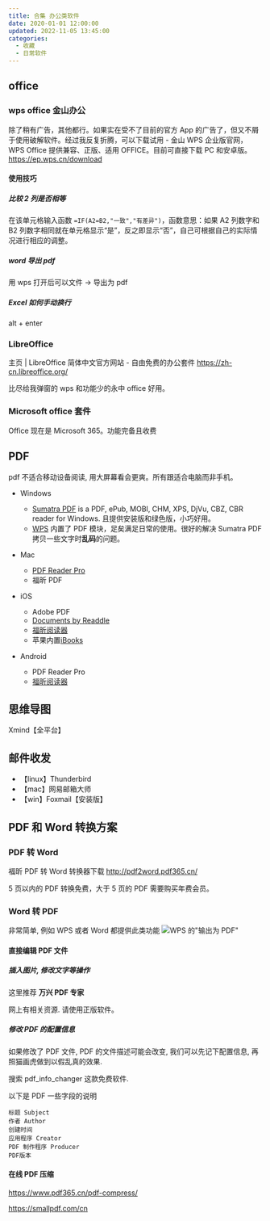 ```yaml
---
title: 合集 办公类软件
date: 2020-01-01 12:00:00
updated: 2022-11-05 13:45:00
categories:
  - 收藏
  - 日常软件
---
```


## office

### wps office 金山办公

除了稍有广告，其他都行。如果实在受不了目前的官方 App 的广告了，但又不屑于使用破解软件。经过我反复折腾，可以下载试用 - 金山 WPS 企业版官网，WPS Office 提供兼容、正版、适用 OFFICE。目前可直接下载 PC 和安卓版。
<https://ep.wps.cn/download>

#### 使用技巧

##### 比较 2 列是否相等

在该单元格输入函数 `=IF(A2=B2,"一致","有差异")`，函数意思：如果 A2 列数字和 B2 列数字相同就在单元格显示“是”，反之即显示“否”，自己可根据自己的实际情况进行相应的调整。

##### word 导出 pdf

用 wps 打开后可以文件 -> 导出为 pdf

##### Excel 如何手动换行

alt + enter

### LibreOffice

主页 | LibreOffice 简体中文官方网站 - 自由免费的办公套件
<https://zh-cn.libreoffice.org/>

比尽给我弹窗的 wps 和功能少的永中 office 好用。

### Microsoft office 套件

Office 现在是 Microsoft 365。功能完备且收费

## PDF

pdf 不适合移动设备阅读, 用大屏幕看会更爽。所有跟适合电脑而非手机。

* Windows
  * [Sumatra PDF] is a PDF, ePub, MOBI, CHM, XPS, DjVu, CBZ, CBR reader for Windows. 且提供安装版和绿色版，小巧好用。
  * [WPS] 内置了 PDF 模块，足矣满足日常的使用。很好的解决 Sumatra PDF 拷贝一些文字时**乱码**的问题。

* Mac
  * [PDF Reader Pro]
  * 福昕 PDF

* iOS
  * Adobe PDF
  * [Documents by Readdle](https://itunes.apple.com/cn/app/documents-by-readdle/id364901807?l=en&mt=8)
  * [福昕阅读器](http://sj.qq.com/myapp/detail.htm?apkName=com.foxit.mobile.pdf.lite)
  * 苹果内置[iBooks](https://itunes.apple.com/cn/app/ibooks/id364709193?l=en&mt=8)

* Android
  * PDF Reader Pro
  * [福昕阅读器](http://sj.qq.com/myapp/detail.htm?apkName=com.foxit.mobile.pdf.lite)

  [Sumatra PDF]: <https://www.sumatrapdfreader.org/download-free-pdf-viewer.html>
[PDF Reader Pro]: <http://www.pdfreaderpro.com/>
[WPS]: <https://pc.wps.cn/>

## 思维导图

Xmind【全平台】

## 邮件收发

* 【linux】Thunderbird
* 【mac】网易邮箱大师
* 【win】Foxmail【安装版】

## PDF 和 Word 转换方案

### PDF 转 Word

福昕 PDF 转 Word 转换器下载
<http://pdf2word.pdf365.cn/>

5 页以内的 PDF 转换免费，大于 5 页的 PDF 需要购买年费会员。

### Word 转 PDF

非常简单, 例如 WPS 或者 Word 都提供此类功能
![WPS 的"输出为 PDF"](https://upload-images.jianshu.io/upload_images/1662509-e67af033923da279.png?imageMogr2/auto-orient/strip%7CimageView2/2/w/1240)

#### 直接编辑 PDF 文件

##### 插入图片, 修改文字等操作

这里推荐 **万兴 PDF 专家**

网上有相关资源. 请使用正版软件。

##### 修改 PDF 的配置信息

如果修改了 PDF 文件, PDF 的文件描述可能会改变, 我们可以先记下配置信息, 再照猫画虎做到以假乱真的效果.

搜索 pdf_info_changer 这款免费软件.

以下是 PDF 一些字段的说明

```text
标题 Subject
作者 Author
创建时间
应用程序 Creator
PDF 制作程序 Producer
PDF版本
```

#### 在线 PDF 压缩

<https://www.pdf365.cn/pdf-compress/>

<https://smallpdf.com/cn>
